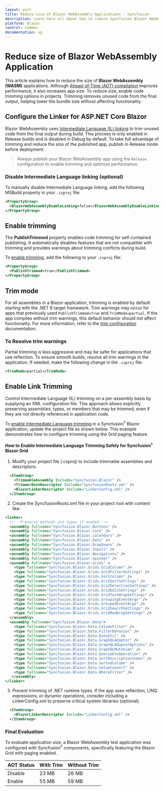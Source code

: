 ```yaml
---
layout: post
title: Reduce size of Blazor WebAssembly Applications - Syncfusion
description: Learn here all about how to reduce Syncfusion Blazor WebAssembly (WASM) App size using trimming and linker configuration. Explore here to more details.
platform: Blazor
control: Common
documentation: ug
---
```


# Reduce size of Blazor WebAssembly Application

This article explains how to reduce the size of **Blazor WebAssembly (WASM)** applications. Although [Ahead-of-Time (AOT) compilation](https://learn.microsoft.com/en-us/aspnet/core/blazor/webassembly-build-tools-and-aot#ahead-of-time-aot-compilation) improves performance, it also increases app size. To reduce size, enable code trimming options in projects. Trimming removes unused code from the final output, helping lower the bundle size without affecting functionality.

## Configure the Linker for ASP.NET Core Blazor

Blazor WebAssembly uses [Intermediate Language (IL) linking](https://learn.microsoft.com/en-us/aspnet/core/blazor/webassembly-build-tools-and-aot#trim-net-il-after-ahead-of-time-aot-compilation) to trim unused code from the final output during build. This process is only enabled in Release builds and is disabled in Debug by default. To take full advantage of trimming and reduce the size of the published app, publish in Release mode before deployment.

> Always publish your Blazor WebAssembly app using the `Release` configuration to enable trimming and optimize performance.

### Disable Intermediate Language linking (optional)

To manually disable Intermediate Language linking, add the following MSBuild property in your `.csproj` file:

```xml
<PropertyGroup>
  <BlazorWebAssemblyEnableLinking>false</BlazorWebAssemblyEnableLinking>
</PropertyGroup>
```
## Enable trimming

The **PublishTrimmed** property enables code trimming for self-contained publishing. It automatically disables features that are not compatible with trimming and provides warnings about trimming conflicts during build.

To [enable trimming](https://learn.microsoft.com/en-us/dotnet/core/deploying/trimming/trimming-options#enable-trimming), add the following to your `.csproj` file:

```xml
<PropertyGroup>
  <PublishTrimmed>true</PublishTrimmed>
</PropertyGroup>
```

## Trim mode

For all assemblies in a Blazor application, trimming is enabled by default starting with the .NET 8 target framework. Trim warnings may occur for apps that previously used `PublishTrimmed=true` and `TrimMode=partial`. If the app compiles without trim warnings, this default behavior should not affect functionality. For more information, refer to the [trim configuration](https://learn.microsoft.com/aspnet/core/blazor/host-and-deploy/configure-trimmer) documentation.

### To Resolve trim warnings

Partial trimming is less aggressive and may be safer for applications that use reflection. To ensure smooth builds, resolve all trim warnings in the application. If needed, make the following change in the `.csproj` file:

```xml
<TrimMode>partial</TrimMode>
```

## Enable Link Trimming 

Control Intermediate Language (IL) trimming on a per-assembly basis by supplying an XML configuration file. This approach allows explicitly preserving assemblies, types, or members that may be trimmed, even if they are not directly referenced in application code.

To [enable Intermediate Language trimming](https://learn.microsoft.com/en-us/dotnet/core/deploying/trimming/prepare-libraries-for-trimming#enable-project-specific-trimming) in a Syncfusion<sup style="font-size:70%">&reg;</sup> Blazor application, update the project file as shown below. This example demonstrates how to configure trimming using the Grid paging feature.

#### How to Enable Intermediate Language Trimming Safely for Syncfusion<sup style="font-size:70%">&reg;</sup> Blazor Grid

1. Modify your project file (.csproj) to include trimmable assemblies and descriptors:
  ```xml
    <ItemGroup>
      <TrimmableAssembly Include="Syncfusion.Blazor" />
      <TrimmerRootDescriptor Include="SyncfusionRoots.xml" />
      <BlazorLinkerDescriptor Include="LinkerConfig.xml" />
    </ItemGroup>
  ```
2. Create the SyncfusionRoots.xml file in your project root with content like:

  ```xml
  <linker>
    <!-- Preserve methods and types if needed -->
    <assembly fullname="Syncfusion.Blazor.Buttons" />
    <assembly fullname="Syncfusion.Blazor.Core" />
    <assembly fullname="Syncfusion.Blazor.Calendars" />
    <assembly fullname="Syncfusion.Blazor.Data" />
    <assembly fullname="Syncfusion.Blazor.DropDowns" />
    <assembly fullname="Syncfusion.Blazor.Inputs" />
    <assembly fullname="Syncfusion.Blazor.Navigations" />
    <assembly fullname="Syncfusion.Blazor.Spinner" />
    <assembly fullname="Syncfusion.Blazor.Grids" >
      <type fullname="Syncfusion.Blazor.Grids.GridColumn" />
      <type fullname="Syncfusion.Blazor.Grids.GridFilterSettings" />
      <type fullname="Syncfusion.Blazor.Grids.SortColumn" />
      <type fullname="Syncfusion.Blazor.Grids.GridSortSettings" />
      <type fullname="Syncfusion.Blazor.Grids.GridSelectionSettings" />
      <type fullname="Syncfusion.Blazor.Grids.GridEditSettings" />
      <type fullname="Syncfusion.Blazor.Grids.GridTextWrapSettings" />
      <type fullname="Syncfusion.Blazor.Grids.GroupingEventArgs" />
      <type fullname="Syncfusion.Blazor.Grids.GroupedEventArgs" />
      <type fullname="Syncfusion.Blazor.Grids.GridSearchSettings" />
      <type fullname="Syncfusion.Blazor.Grids.GridRowDropSettings" />
    </assembly>
    <assembly fullname="Syncfusion.Blazor.Data">
      <type fullname="Syncfusion.Blazor.Data.ColumnFilter" />
      <type fullname="Syncfusion.Blazor.Data.FilterBehavior" />
      <type fullname="Syncfusion.Blazor.Data.DataUtil" />
      <type fullname="Syncfusion.Blazor.Data.GraphQLAdaptor" />
      <type fullname="Syncfusion.Blazor.Data.GraphQLAdaptorOptions" />
      <type fullname="Syncfusion.Blazor.Data.GraphQLMutation" />
      <type fullname="Syncfusion.Blazor.Data.QueryableOperation" />
      <type fullname="Syncfusion.Blazor.Data.SortDescriptionIndex" />
      <type fullname="Syncfusion.Blazor.Data.SortedColumn" />
      <type fullname="Syncfusion.Blazor.Data.ValueConvert" />
      <type fullname="Syncfusion.Blazor.Data.WhereFilter" />
     </assembly>
  </linker>
  ```
3. Prevent trimming of .NET runtime types. If the app uses reflection, LINQ expressions, or dynamic operations, consider including a LinkerConfig.xml to preserve critical system libraries (optional).

  ```xml
    <ItemGroup>
      <BlazorLinkerDescriptor Include="LinkerConfig.xml" />
    </ItemGroup>
  ```

### Final Evaluation

To evaluate application size, a Blazor WebAssembly test application was configured with Syncfusion<sup style="font-size:70%">&reg;</sup> components, specifically featuring the Blazor Grid with paging enabled.

|   AOT Status          | With Trim            | Without Trim         |
|-----------------------|----------------------|----------------------|
|   Disable             |     23 MB            |    26 MB             |
|   Enable              |     55 MB            |    59 MB             |
